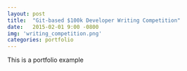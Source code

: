 ```yaml
---
layout: post
title:  "Git-based $100k Developer Writing Competition"
date:   2015-02-01 9:00 -0800
img: 'writing_competition.png'
categories: portfolio
---
```


This is a portfolio example